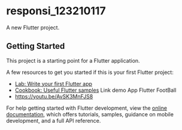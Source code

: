 # responsi_123210117

A new Flutter project.

## Getting Started

This project is a starting point for a Flutter application.

A few resources to get you started if this is your first Flutter project:

- [Lab: Write your first Flutter app](https://docs.flutter.dev/get-started/codelab)
- [Cookbook: Useful Flutter samples](https://docs.flutter.dev/cookbook)
Link demo App Flutter FootBall
- https://youtu.be/AvSK3MnFJS8

For help getting started with Flutter development, view the
[online documentation](https://docs.flutter.dev/), which offers tutorials,
samples, guidance on mobile development, and a full API reference.
